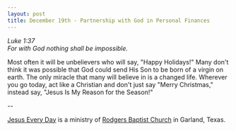 ```yaml
---
layout: post
title: December 19th - Partnership with God in Personal Finances
---
```


_Luke 1:37  
For with God nothing shall be impossible._

Most often it will be unbelievers who will say, "Happy Holidays!"
Many don't think it was possible that God could send His Son to be
born of a virgin on earth. The only miracle that many will believe in
is a changed life. Wherever you go today, act like a Christian and
don't just say "Merry Christmas," instead say, "Jesus Is My Reason
for the Season!"

 --

<a href=http://jesuseveryday.net>Jesus Every Day</a> is a ministry of <a href=http://rodgersbaptist.net>Rodgers Baptist Church</a> in Garland, Texas.
